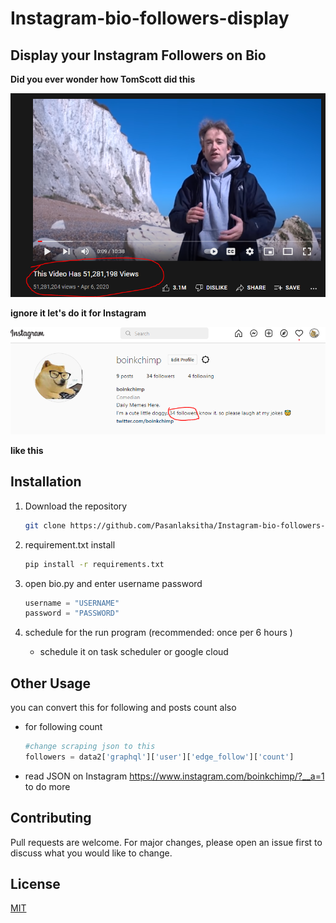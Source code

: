 # Instagram-bio-followers-display
## Display your Instagram Followers on Bio

**Did you ever wonder how TomScott did this**

![This is an image](readme/Capture1.PNG)

**ignore it let's do it for Instagram** 

![This is an image](readme/Capture2.PNG)

**like this**

## Installation

1. Download the repository

    ```bash
    git clone https://github.com/Pasanlaksitha/Instagram-bio-followers-display.git
    ```

2. requirement.txt install  
    ```bash
    pip install -r requirements.txt
    ```

3. open bio.py and enter username password 
    ```python
    username = "USERNAME"
    password = "PASSWORD"
    ```
4. schedule for the run program (recommended: once per 6 hours ) 
    - schedule it on task scheduler or google cloud 

## Other Usage

you can convert this for following and posts count also 

- for following count 
    ```python
    #change scraping json to this
    followers = data2['graphql']['user']['edge_follow']['count']
    ```
- read JSON on Instagram https://www.instagram.com/boinkchimp/?__a=1 to do more



## Contributing
Pull requests are welcome. For major changes, please open an issue first to discuss what you would like to change.


## License
[MIT](https://github.com/Pasanlaksitha/Instagram-bio-followers-display/blob/main/LICENSE/)
